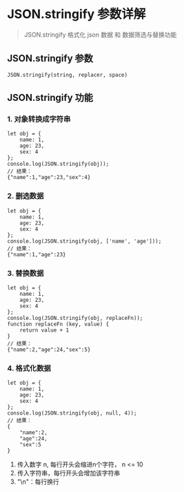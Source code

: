 # JSON.stringify 参数详解
> JSON.stringify 格式化 json 数据 和 数据筛选与替换功能

## JSON.stringify 参数

```
JSON.stringify(string, replacer, space)
```

## JSON.stringify 功能
### 1. 对象转换成字符串

```
let obj = {
    name: 1,
    age: 23,
    sex: 4
};
console.log(JSON.stringify(obj));
// 结果：
{"name":1,"age":23,"sex":4}
```

### 2. 删选数据

```
let obj = {
    name: 1,
    age: 23,
    sex: 4
};
console.log(JSON.stringify(obj, ['name', 'age']));
// 结果：
{"name":1,"age":23}
```

### 3. 替换数据

```
let obj = {
    name: 1,
    age: 23,
    sex: 4
};
console.log(JSON.stringify(obj, replaceFn));
function replaceFn (key, value) {
    return value + 1
}
// 结果：
{"name":2,"age":24,"sex":5}
```

### 4. 格式化数据

```
let obj = {
    name: 1,
    age: 23,
    sex: 4
};
console.log(JSON.stringify(obj, null, 4));
// 结果：
{
    "name":2,
    "age":24,
    "sex":5
}
```

1. 传入数字 n, 每行开头会缩进n个字符， n <= 10
2. 传入字符串，每行开头会增加该字符串
3. "\n"：每行换行